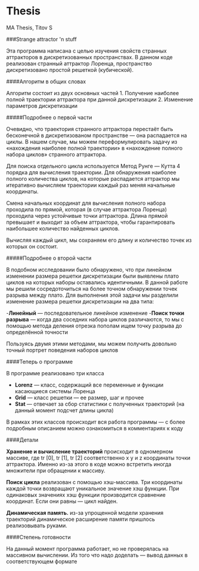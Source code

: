# Thesis
MA Thesis, Titov S

###Strange attractor 'n stuff

Эта программа написана с целью изучения свойств странных аттракторов в дискретизованных пространствах. В данном коде реализован странный аттрактор Лоренца, пространство дискретизовано простой решеткой (кубической).

####Алгоритм в общих словах

Алгоритм состоит из двух основных частей 1. Получение наиболее полной траектории аттрактора при данной дискретизации 2. Изменение параметров дискретизации

#####Подробнее о первой части

Очевидно, что траектория странного аттрактора перестаёт быть бесконечной в дискретизованом пространстве — она распадается на циклы. В нашем случае, мы можем переформулировать задачу из «нахождения наиболее полной траектории» в «нахождение полного набора циклов» странного аттрактора.

Для поиска отдельного цикла используется Метод Рунге — Кутта 4 порядка для вычисления траектории. Для обнаружения наиболее полного количества циклов, на которые распадается аттрактор мы итеративно вычисляем траектории каждый раз меняя начальные координаты.

Смена начальных координат для вычисления полного набора проходила по прямой, которая (в случае аттрактора Лоренца) проходила через устойчивые точки аттрактора. Длина прямой превышает и выходит за объем аттрактора, чтобы гарантировать наибольшее количество найденных циклов.

Вычисляя каждый цикл, мы сохраняем его длину и количество точек из которых он состоит.

#####Подробнее о второй части

В подобном исследовании было обнаружено, что при линейном изменении размера решетки дискретизации были выявлены плато циклов на которых наборы оставались идентичными. В данной работе мы решили сосредоточиться на более точном обнаружении точек разрыва между плато. Для выполнения этой задачи мы разделили изменение размера решетки дискретизации на два типа:

 -**Линейный** — последовательное линейное изменение 
 -**Поиск точки разрыва** — когда два соседних набора циклов различаются, то мы с помощью метода деления отрезка пополам ищем точку разрыва    до определённой точности

Пользуясь двумя этими методами, мы можем получить довольно точный портрет поведения наборов циклов

####Теперь о программе

В программе реализовано три класса
 - **Lorenz** — класс, содержащий все переменные и функции касающиеся системы Лоренца
 - **Grid** — класс решетки — ее размер, шаг и прочее
 - **Stat** — отвечает за сбор статистики с полученных траекторий (на данный момент подсчет длины цикла) 
 
В рамках этих классов происходит вся работа программы — с более подробным описанием можно ознакомиться в комментариях к коду

####Детали

**Хранение и вычисление траекторий** происходит в одномерном массиве, где tr [0], tr [1], tr [2] соответственно x y и z координаты точки аттрактора. Именно из-за этого в коде можно встретить иногда множители при обращении к массиву.

**Поиск цикла** реализован с помощью хэш-массива. Три координаты каждой точки возвращают уникальное значение хэш функции. При одинаковых значениях хэш функции производится сравнение координат. Если они равны — цикл найден.

**Динамическая память.** из-за упрощенной модели хранения траекторий динамическое расширение памяти пришлось реализовывать руками.

####Степень готовности

На данный момент программа работает, но не проверялась на массивном вычислении. Из того что надо доделать — вывод данных в соответствующем формате
